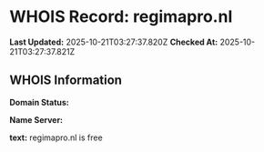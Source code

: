 # WHOIS Record: regimapro.nl

**Last Updated:** 2025-10-21T03:27:37.820Z
**Checked At:** 2025-10-21T03:27:37.821Z

## WHOIS Information

**Domain Status:** 

**Name Server:** 

**text:** regimapro.nl is free

